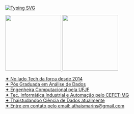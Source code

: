 [![Typing SVG](https://readme-typing-svg.demolab.com?font=Open+Sans&size=25&pause=1000&color=9505E3&center=true&vCenter=true&random=false&width=900&lines=Hello%2C+World!%F0%9F%96%96;Bem-vindo+ao+universo+Thaistudandoo!%F0%9F%8C%8C;Eu+sou+a+Tha%C3%ADs+Marins%E2%9C%A8;Nesse+espa%C3%A7o+documento+meus+estudos+e+projetos+de+ci%C3%AAncia+de+dados.;Fica+pra+ver!+%F0%9F%92%9C)](https://git.io/typing-svg)

 <div>
 <p align="left">
   <a href="https://github.com/letpires">
   <img height="175em" src="https://github-readme-stats.vercel.app/api?username=thaistudandoo&show_icons=true&theme=radical&include_all_commits=true&count_private=true"/>
   <img height="175em" src="https://github-readme-stats.vercel.app/api/top-langs/?username=thaistudandoo&layout=compact&langs_count=16&theme=radical"/>
<div>

✦ No lado Tech da força desde 2014 <br>
✦ Pós Graduada em Análise de Dados <br>
✦ Engenheira Computacional pela UFJF <br>
✦ Tec. Informática Industrial e Automação pelo CEFET-MG <br>
✦ Thaistudandoo Ciência de Dados atualmente <br>
✦ Entre em contato pelo email: athaismarins@gmail.com <br>
